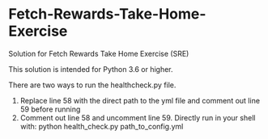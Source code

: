 # Fetch-Rewards-Take-Home-Exercise
Solution for Fetch Rewards Take Home Exercise (SRE)

This solution is intended for Python 3.6 or higher.

There are two ways to run the healthcheck.py file.
1. Replace line 58 with the direct path to the yml file and comment out line 59 before running
2. Comment out line 58 and uncomment line 59. Directly run in your shell with: python health_check.py path_to_config.yml


